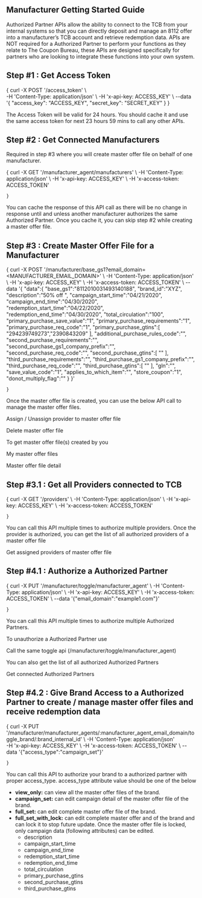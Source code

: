 ## Manufacturer Getting Started Guide

Authorized Partner APIs allow the ability to connect to the TCB from your internal systems so that you can directly deposit and manage an 8112 offer into a manufacturer’s TCB account and retrieve redemption data. APIs are NOT required for a Authorized Partner to perform your functions as they relate to The Coupon Bureau, these APIs are designed specifically for partners who are looking to integrate these functions into your own system.

## Step #1 : Get Access Token

{
    curl -X POST '/access_token' \   
    -H 'Content-Type: application/json' \ 
    -H 'x-api-key: ACCESS_KEY' \ 
    --data '{ 
    "access_key": "ACCESS_KEY", 
   "secret_key": "SECRET_KEY" 
     }
    }

The Access Token will be valid for 24 hours. You should cache it and use the same access token for next 23 hours 59 mins to call any other APIs.

## Step #2 : Get Connected Manufacturers

Required in step #3 where you will create master offer file on behalf of one manufacturer.

{
    curl -X GET '/manufacturer_agent/manufacturers' \ 
    -H 'Content-Type: application/json' \ 
    -H 'x-api-key: ACCESS_KEY' \ 
    -H 'x-access-token: ACCESS_TOKEN' 
            
    }

You can cache the response of this API call as there will be no change in response until and unless another manufacturer authorizes the same Authorized Partner. Once you cache it, you can skip step #2 while creating a master offer file.

## Step #3 : Create Master Offer File for a Manufacturer

{
curl -X POST '/manufacturer/base_gs1?email_domain=<MANUFACTURER_EMAIL_DOMAIN>' \ 
-H 'Content-Type: application/json' \ 
-H 'x-api-key: ACCESS_KEY' \ 
-H 'x-access-token: ACCESS_TOKEN' \ 
--data '{
    "data":{
        "base_gs1":"8112010031493140188",
        "brand_id":"XYZ",
        "description":"50% off ",
        "campaign_start_time":"04/21/2020",
        "campaign_end_time":"04/30/2020",
        "redemption_start_time":"04/22/2020",
        "redemption_end_time":"04/30/2020",
        "total_circulation":"100",
        "primary_purchase_save_value":"1",
        "primary_purchase_requirements":"1",
        "primary_purchase_req_code":"1",
        "primary_purchase_gtins":[
            "294239749273","2390843209"
            ],
        "additional_purchase_rules_code":"",
        "second_purchase_requirements":"",
        "second_purchase_gs1_company_prefix":"",
        "second_purchase_req_code":"",
        "second_purchase_gtins":[
            ""
            ],
        "third_purchase_requirements":"",
        "third_purchase_gs1_company_prefix":"",
        "third_purchase_req_code":"",
        "third_purchase_gtins":[
            ""
            ],
        "gln":"",
        "save_value_code":"1",
        "applies_to_which_item":"",
        "store_coupon":"1",
        "donot_multiply_flag":""
    }
}'
            
    }

Once the master offer file is created, you can use the below API call to manage the master offer files.

Assign / Unassign provider to master offer file

Delete master offer file

To get master offer file(s) created by you

My master offer files

Master offer file detail

## Step #3.1 : Get all Providers connected to TCB

{
    curl -X GET '/providers' \ 
    -H 'Content-Type: application/json' \ 
    -H 'x-api-key: ACCESS_KEY' \ 
    -H 'x-access-token: ACCESS_TOKEN' 
            
    }

You can call this API multiple times to authorize multiple providers. Once the provider is authorized, you can get the list of all authorized providers of a master offer file

Get assigned providers of master offer file

## Step #4.1 : Authorize a Authorized Partner

{
    curl -X PUT '/manufacturer/toggle/manufacturer_agent' \ 
    -H 'Content-Type: application/json' \ 
    -H 'x-api-key: ACCESS_KEY' \ 
    -H 'x-access-token: ACCESS_TOKEN' \ 
    --data '{"email_domain":"example1.com"}'
            
    }

You can call this API multiple times to authorize multiple Authorized Partners.

To unauthorize a Authorized Partner use

Call the same toggle api (/manufacturer/toggle/manufacturer_agent)

You can also get the list of all authorized Authorized Partners

Get connected Authorized Partners

## Step #4.2 : Give Brand Access to a Authorized Partner to create / manage master offer files and receive redemption data

{
curl -X PUT '/manufacturer/manufacturer_agents/:manufacturer_agent_email_domain/toggle_brand/:brand_internal_id' \ 
-H 'Content-Type: application/json'  
-H 'x-api-key: ACCESS_KEY' \ 
-H 'x-access-token: ACCESS_TOKEN' \ 
--data '{"access_type":"campaign_set"}'
            
    }

You can call this API to authorize your brand to a authorized partner with proper access_type. access_type attribute value should be one of the below

-   **view_only:**  can view all the master offer files of the brand.
-   **campaign_set:**  can edit campaign detail of the master offer file of the brand.
-   **full_set:**  can edit complete master offer file of the brand.
-   **full_set_with_lock:**  can edit complete master offer and of the brand and can lock it to stop future update. Once the master offer file is locked, only campaign data (following attributes) can be edited.
    -   description
    -   campaign_start_time
    -   campaign_end_time
    -   redemption_start_time
    -   redemption_end_time
    -   total_circulation
    -   primary_purchase_gtins
    -   second_purchase_gtins
    -   third_purchase_gtins
<!--stackedit_data:
eyJoaXN0b3J5IjpbMTE2MDEzMTkzNiwxNTE2NjQ2NDc3LDQwOT
g0MDg4NCwtOTIyNDM0NTk2XX0=
-->